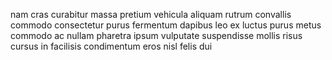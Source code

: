 nam cras curabitur massa pretium vehicula aliquam rutrum convallis commodo
consectetur purus fermentum dapibus leo ex luctus purus metus commodo ac nullam
pharetra ipsum vulputate suspendisse mollis risus cursus in facilisis
condimentum eros nisl felis dui